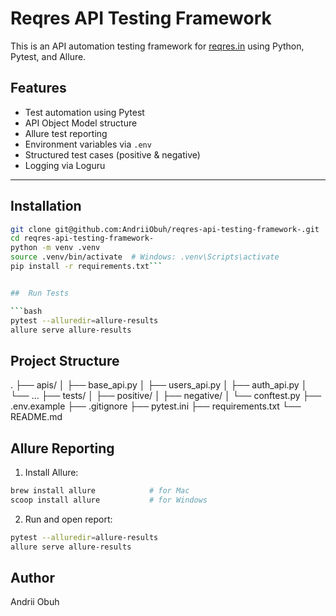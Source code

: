# Reqres API Testing Framework

This is an API automation testing framework for [reqres.in](https://reqres.in) using Python, Pytest, and Allure.

##  Features

-  Test automation using Pytest
-  API Object Model structure
-  Allure test reporting
-  Environment variables via `.env`
-  Structured test cases (positive & negative)
-  Logging via Loguru

---

##  Installation

```bash
git clone git@github.com:AndriiObuh/reqres-api-testing-framework-.git
cd reqres-api-testing-framework-
python -m venv .venv
source .venv/bin/activate  # Windows: .venv\Scripts\activate
pip install -r requirements.txt```


##  Run Tests

```bash
pytest --alluredir=allure-results
allure serve allure-results
```

##  Project Structure

.
├── apis/
│   ├── base_api.py
│   ├── users_api.py
│   ├── auth_api.py
│   └── ...
├── tests/
│   ├── positive/
│   ├── negative/
│   └── conftest.py
├── .env.example
├── .gitignore
├── pytest.ini
├── requirements.txt
└── README.md

##  Allure Reporting

1. Install Allure:

```bash
brew install allure            # for Mac
scoop install allure           # for Windows
```

2. Run and open report:

```bash
pytest --alluredir=allure-results
allure serve allure-results
```

##  Author
Andrii Obuh
